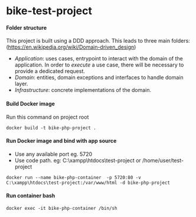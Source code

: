 # bike-test-project

#### Folder structure
This project is built using a DDD approach. 
This leads to three main folders: (https://en.wikipedia.org/wiki/Domain-driven_design)
* *Application*: uses cases, entrypoint to interact with the domain of the application. In order to *execute* a use case, there will be necessary to provide a dedicated request.
* *Domain*: entities, domain exceptions and interfaces to handle domain layer.
* *Infrastructure*: concrete implementations of the domain.
#### Build Docker image
Run this command on project root
```
docker build -t bike-php-project .
```

#### Run Docker image and bind with app  source
* Use any available port eg. 5720
* Use code path. eg: C:\xampp\htdocs\test-project or /home/user/test-project
```
docker run --name bike-php-container  -p 5720:80 -v C:\xampp\htdocs\test-project:/var/www/html -d bike-php-project
```

#### Run container bash
```
docker exec -it bike-php-container /bin/sh
```